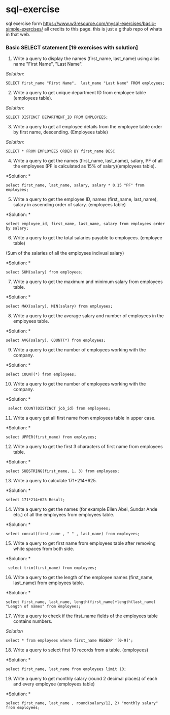# sql-exercise
sql exercise form https://www.w3resource.com/mysql-exercises/basic-simple-exercises/
all credits to this page. this is just a github repo of whats in that web.

### Basic SELECT statement [19 exercises with solution]

1. Write a query to display the names (first_name, last_name) using alias name "First Name", "Last Name".

*Solution:*

```SELECT first_name "First Name",  last_name "Last Name" FROM employees;```

2. Write a query to get unique department ID from employee table (employees table).

*Solution:*

``` SELECT DISTINCT DEPARTMENT_ID FROM EMPLOYEES; ```

3. Write a query to get all employee details from the employee table order by first name, descending. (Employees table)

*Solution:*

```SELECT * FROM EMPLOYEES ORDER BY first_name DESC```

4. Write a query to get the names (first_name, last_name), salary, PF of all the employees (PF is calculated as 15% of salary)(employees table).

*Solution: *

```select first_name, last_name, salary, salary * 0.15 "PF" from employees;```

5. Write a query to get the employee ID, names (first_name, last_name), salary in ascending order of salary. (employees table)

*Solution: *

```select employee_id, first_name, last_name, salary from employees order by salary;```

6. Write a query to get the total salaries payable to employees. (employee table)

(Sum of the salaries of all the employees indivual salary)

*Solution: *

```select SUM(salary) from employees;```

7. Write a query to get the maximum and minimum salary from employees table.

*Solution: *

```select MAX(salary), MIN(salary) from employees;```

8. Write a query to get the average salary and number of employees in the employees table.

*Solution: *

```select AVG(salary), COUNT(*) from employees; ```

9. Write a query to get the number of employees working with the company.

*Solution: *

```select COUNT(*) from employees;```

10. Write a query to get the number of employees working with the company.

*Solution: *

``` select COUNT(DISTINCT job_id) from employees;```

11. Write a query get all first name from employees table in upper case.

*Solution: *

```select UPPER(first_name) from employees;```

12. Write a query to get the first 3 characters of first name from employees table.

*Solution: *

```select SUBSTRING(first_name, 1, 3) from employees; ```

13. Write a query to calculate 171*214+625.

*Solution: *

```select 171*214+625 Result;```

14. Write a query to get the names (for example Ellen Abel, Sundar Ande etc.) of all the employees from employees table.

*Solution: *

```select concat(first_name , " " , last_name) from employees;```

15. Write a query to get first name from employees table after removing white spaces from both side.

*Solution: *

``` select trim(first_name) from employees;```

16. Write a query to get the length of the employee names (first_name, last_name) from employees table.

*Solution: *

```select first_name, last_name, length(first_name)+length(last_name) "Length of names" from employees;```

17. Write a query to check if the first_name fields of the employees table contains numbers. 

*Solution*

```select * from employees where first_name REGEXP '[0-9]';```

18. Write a query to select first 10 records from a table. (employees)

*Solution: *

```select first_name, last_name from employees limit 10;```

19. Write a query to get monthly salary (round 2 decimal places) of each and every employee (employees table)

*Solution: *

```select first_name, last_name , round(salary/12, 2) "monthly salary" from employees;```
